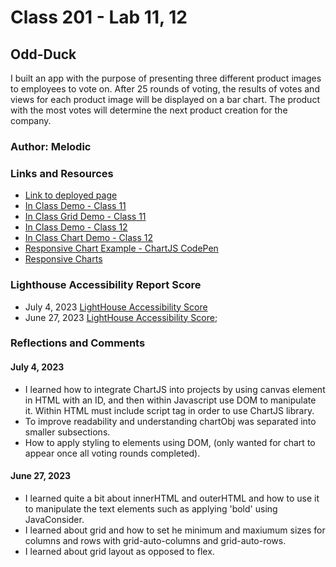# Class 201 - Lab 11, 12

## Odd-Duck

I built an app with the purpose of presenting three different product images to employees to vote on. After 25 rounds of voting, the results of votes and views for each product image will be displayed on a bar chart. The product with the most votes will determine the next product creation for the company.

### Author: Melodic

### Links and Resources

* [Link to deployed page](https://melodicxp.github.io/odd-duck/)
* [In Class Demo - Class 11](https://github.com/codefellows/seattle-code-201d100/tree/main/class-11/inclass-demo)
* [In Class Grid Demo - Class 11](https://github.com/codefellows/seattle-code-201d100/tree/main/class-11/grid-demo)
* [In Class Demo - Class 12](https://github.com/codefellows/seattle-code-201d100/tree/main/class-12/inclass-demo)
* [In Class Chart Demo - Class 12](https://github.com/codefellows/seattle-code-201d100/tree/main/class-12/chart-demo)
* [Responsive Chart Example - ChartJS CodePen](https://codepen.io/chartjs/pen/YVWZbz)
* [Responsive Charts](https://www.chartjs.org/docs/latest/configuration/responsive.html#important-note)

### Lighthouse Accessibility Report Score

* July 4, 2023 [LightHouse Accessibility Score](img/Lighthouse07042023.jpg)
* June 27, 2023 [LightHouse Accessibility Score](img/Lighthouse06272023.jpg);

### Reflections and Comments

#### July 4, 2023  

* I learned how to integrate ChartJS into projects by using canvas element in HTML with an ID, and then within Javascript use DOM to manipulate it. Within HTML must include script tag in order to use ChartJS library.
* To improve readability and understanding chartObj was separated into smaller subsections.
* How to apply styling to elements using DOM, (only wanted for chart to appear once all voting rounds completed).

#### June 27, 2023

* I learned quite a bit about innerHTML and outerHTML and how to use it to manipulate the text elements such as applying 'bold' using JavaConsider.
* I learned about grid and how to set he minimum and maxiumum sizes for columns and rows with grid-auto-columns and grid-auto-rows.
* I learned about grid layout as opposed to flex.
